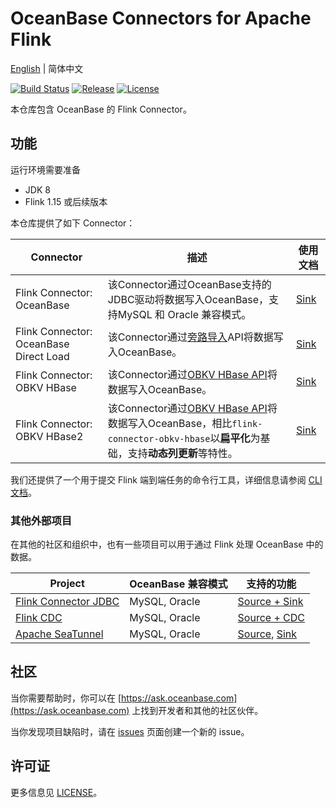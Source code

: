 # OceanBase Connectors for Apache Flink

[English](README.md) | 简体中文

[![Build Status](https://github.com/oceanbase/flink-connector-oceanbase/actions/workflows/push_pr.yml/badge.svg?branch=main)](https://github.com/oceanbase/flink-connector-oceanbase/actions/workflows/push_pr.yml?query=branch%3Amain)
[![Release](https://img.shields.io/github/release/oceanbase/flink-connector-oceanbase.svg)](https://github.com/oceanbase/flink-connector-oceanbase/releases)
[![License](https://img.shields.io/badge/License-Apache_2.0-blue.svg)](https://opensource.org/licenses/Apache-2.0)

本仓库包含 OceanBase 的 Flink Connector。

## 功能

运行环境需要准备

- JDK 8
- Flink 1.15 或后续版本

本仓库提供了如下 Connector：

|               Connector                |                                                                            描述                                                                             |                             使用文档                             |
|----------------------------------------|-----------------------------------------------------------------------------------------------------------------------------------------------------------|--------------------------------------------------------------|
| Flink Connector: OceanBase             | 该Connector通过OceanBase支持的JDBC驱动将数据写入OceanBase，支持MySQL 和 Oracle 兼容模式。                                                                                       | [Sink](docs/sink/flink-connector-oceanbase_cn.md)            |
| Flink Connector: OceanBase Direct Load | 该Connector通过[旁路导入](https://www.oceanbase.com/docs/common-oceanbase-database-cn-1000000001428636)API将数据写入OceanBase。                                        | [Sink](docs/sink/flink-connector-oceanbase-directload_cn.md) |
| Flink Connector: OBKV HBase            | 该Connector通过[OBKV HBase API](https://github.com/oceanbase/obkv-hbase-client-java)将数据写入OceanBase。                                                          | [Sink](docs/sink/flink-connector-obkv-hbase_cn.md)           |
| Flink Connector: OBKV HBase2           | 该Connector通过[OBKV HBase API](https://github.com/oceanbase/obkv-hbase-client-java)将数据写入OceanBase，相比`flink-connector-obkv-hbase`以**扁平化**为基础，支持**动态列更新**等特性。 | [Sink](docs/sink/flink-connector-obkv-hbase2_cn.md)          |

我们还提供了一个用于提交 Flink 端到端任务的命令行工具，详细信息请参阅 [CLI 文档](docs/cli/README_CN.md)。

### 其他外部项目

在其他的社区和组织中，也有一些项目可以用于通过 Flink 处理 OceanBase 中的数据。

|                                Project                                 | OceanBase 兼容模式 |                                                                      支持的功能                                                                       |
|------------------------------------------------------------------------|----------------|--------------------------------------------------------------------------------------------------------------------------------------------------|
| [Flink Connector JDBC](https://github.com/apache/flink-connector-jdbc) | MySQL, Oracle  | [Source + Sink](https://nightlies.apache.org/flink/flink-docs-release-1.19/zh/docs/connectors/table/jdbc/)                                       |
| [Flink CDC](https://github.com/ververica/flink-cdc-connectors)         | MySQL, Oracle  | [Source + CDC](https://nightlies.apache.org/flink/flink-cdc-docs-master/zh/docs/connectors/flink-sources/oceanbase-cdc/)                         |
| [Apache SeaTunnel](https://github.com/apache/seatunnel)                | MySQL, Oracle  | [Source](https://seatunnel.apache.org/docs/connector-v2/source/OceanBase), [Sink](https://seatunnel.apache.org/docs/connector-v2/sink/OceanBase) |

## 社区

当你需要帮助时，你可以在 [https://ask.oceanbase.com](https://ask.oceanbase.com) 上找到开发者和其他的社区伙伴。

当你发现项目缺陷时，请在 [issues](https://github.com/oceanbase/flink-connector-oceanbase/issues) 页面创建一个新的 issue。

## 许可证

更多信息见 [LICENSE](LICENSE)。
